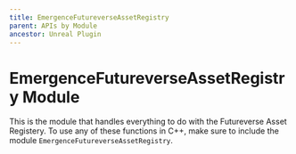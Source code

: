 ```yaml
---
title: EmergenceFutureverseAssetRegistry
parent: APIs by Module
ancestor: Unreal Plugin
---
```


# EmergenceFutureverseAssetRegistry Module

This is the module that handles everything to do with the Futureverse Asset Registery. To use any of these functions in C++, make sure to include the module `EmergenceFutureverseAssetRegistry`.
